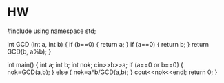 # HW
#include <iostream>
using namespace std;

int GCD (int a, int b) {
if (b==0) {
return a;
}
if (a==0) {
return b;
}
return GCD(b, a%b);
}

int main() {
int a;
int b;
int nok;
cin>>b>>a;
if (a==0 or b==0) {
nok=GCD(a,b);
}
else {
nok=a*b/GCD(a,b);
}
cout<<nok<<endl;
return 0;
}
